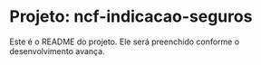 # Projeto: ncf-indicacao-seguros

Este é o README do projeto. Ele será preenchido conforme o desenvolvimento avança.